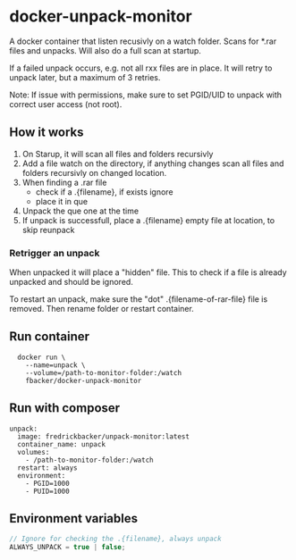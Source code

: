 # docker-unpack-monitor

A docker container that listen recusivly on a watch folder. Scans for \*.rar files and unpacks. Will also do a full scan at startup.

If a failed unpack occurs, e.g. not all rxx files are in place. It will retry to unpack later, but a maximum of 3 retries.

Note: If issue with permissions, make sure to set PGID/UID to unpack with correct user access (not root).

## How it works

1. On Starup, it will scan all files and folders recursivly
2. Add a file watch on the directory, if anything changes scan all files and folders recursivly on changed location.
3. When finding a .rar file
   - check if a .{filename}, if exists ignore
   - place it in que
4. Unpack the que one at the time
5. If unpack is successfull, place a .{filename} empty file at location, to skip reunpack

### Retrigger an unpack

When unpacked it will place a "hidden" file. This to check if a file is already unpacked and should be ignored.

To restart an unpack, make sure the "dot" .{filename-of-rar-file} file is removed. Then rename folder or restart container.

## Run container

```docker
  docker run \
    --name=unpack \
    --volume=/path-to-monitor-folder:/watch
    fbacker/docker-unpack-monitor
```

## Run with composer

```docker
unpack:
  image: fredrickbacker/unpack-monitor:latest
  container_name: unpack
  volumes:
    - /path-to-monitor-folder:/watch
  restart: always
  environment:
    - PGID=1000
    - PUID=1000
```

## Environment variables

```js
// Ignore for checking the .{filename}, always unpack
ALWAYS_UNPACK = true | false;
```
